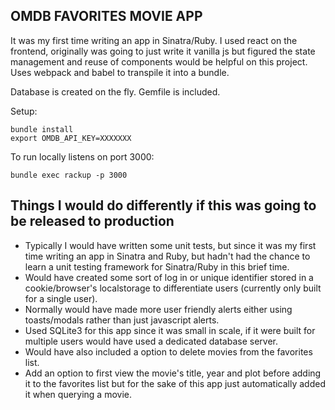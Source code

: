 ## OMDB FAVORITES MOVIE APP

It was my first time writing an app in Sinatra/Ruby. I used react on the frontend, originally was going to just write it vanilla js but figured the state management and reuse of components would be helpful on this project. Uses webpack and babel to transpile it into a bundle. 

Database is created on the fly.
Gemfile is included.

Setup:
```
bundle install 
export OMDB_API_KEY=XXXXXXX
```

To run locally listens on port 3000:
```
bundle exec rackup -p 3000
```

## Things I would do differently if this was going to be released to production
- Typically I would have written some unit tests, but since it was my first time writing an app in Sinatra and Ruby, but hadn't had the chance to learn a unit testing framework for Sinatra/Ruby in this brief time.
- Would have created some sort of log in or unique identifier stored in a cookie/browser's localstorage to differentiate users (currently only built for a single user). 
- Normally would have made more user friendly alerts either using toasts/modals rather than just javascript alerts.
- Used SQLite3 for this app since it was small in scale, if it were built for multiple users would have used a dedicated database server.
- Would have also included a option to delete movies from the favorites list.
- Add an option to first view the movie's title, year and plot before adding it to the favorites list but for the sake of this app just automatically added it when querying a movie.

